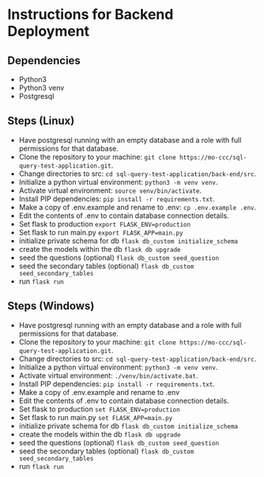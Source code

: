 # Instructions for Backend Deployment
## Dependencies
- Python3
- Python3 venv
- Postgresql

## Steps (Linux)
- Have postgresql running with an empty database and a role with full permissions for that database.
- Clone the repository to your machine: `git clone https://mo-ccc/sql-query-test-application.git`.
- Change directories to src: `cd sql-query-test-application/back-end/src`.
- Initialize a python virtual environment: `python3 -m venv venv`.
- Activate virtual environment: `source venv/bin/activate`.
- Install PIP dependencies: `pip install -r requirements.txt`.
- Make a copy of .env.example and rename to .env: `cp .env.example .env`.
- Edit the contents of .env to contain database connection details.
- Set flask to production `export FLASK_ENV=production`
- Set flask to run main.py `export FLASK_APP=main.py`
- initialize private schema for db `flask db_custom initialize_schema`
- create the models within the db `flask db upgrade`
- seed the questions (optional) `flask db_custom seed_question`
- seed the secondary tables (optional) `flask db_custom seed_secondary_tables`
- run `flask run`

## Steps (Windows)
- Have postgresql running with an empty database and a role with full permissions for that database.
- Clone the repository to your machine: `git clone https://mo-ccc/sql-query-test-application.git`.
- Change directories to src: `cd sql-query-test-application/back-end/src`.
- Initialize a python virtual environment: `python3 -m venv venv`.
- Activate virtual environment: `./venv/bin/activate.bat`.
- Install PIP dependencies: `pip install -r requirements.txt`.
- Make a copy of .env.example and rename to .env
- Edit the contents of .env to contain database connection details.
- Set flask to production `set FLASK_ENV=production`
- Set flask to run main.py `set FLASK_APP=main.py`
- initialize private schema for db `flask db_custom initialize_schema`
- create the models within the db `flask db upgrade`
- seed the questions (optional) `flask db_custom seed_question`
- seed the secondary tables (optional) `flask db_custom seed_secondary_tables`
- run `flask run`
